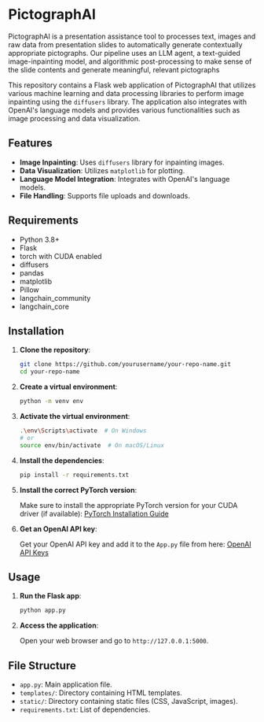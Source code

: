 # PictographAI

PictographAI is a presentation assistance tool to processes text, images and raw data from presentation slides to automatically generate contextually appropriate pictographs. Our pipeline uses an LLM agent, a text-guided image-inpainting
model, and algorithmic post-processing to make sense of the slide contents and generate meaningful, relevant pictographs

This repository contains a Flask web application of PictographAI that utilizes various machine learning and data processing libraries to perform image inpainting using the `diffusers` library. 
The application also integrates with OpenAI's language models and provides various functionalities such as image processing and data visualization.

## Features

- **Image Inpainting**: Uses `diffusers` library for inpainting images.
- **Data Visualization**: Utilizes `matplotlib` for plotting.
- **Language Model Integration**: Integrates with OpenAI's language models.
- **File Handling**: Supports file uploads and downloads.

## Requirements

- Python 3.8+
- Flask
- torch with CUDA enabled
- diffusers
- pandas
- matplotlib
- Pillow
- langchain_community
- langchain_core

## Installation

1. **Clone the repository**:

    ```sh
    git clone https://github.com/yourusername/your-repo-name.git
    cd your-repo-name
    ```

2. **Create a virtual environment**:

    ```sh
    python -m venv env
    ```

3. **Activate the virtual environment**:

    ```sh
    .\env\Scripts\activate  # On Windows
    # or
    source env/bin/activate  # On macOS/Linux
    ```

4. **Install the dependencies**:

    ```sh
    pip install -r requirements.txt
    ```

5. **Install the correct PyTorch version**:

    Make sure to install the appropriate PyTorch version for your CUDA driver (if available): [PyTorch Installation Guide](https://pytorch.org/get-started/locally/)

6. **Get an OpenAI API key**:

    Get your OpenAI API key and add it to the `App.py` file from here: [OpenAI API Keys](https://platform.openai.com/api-keys)



## Usage

1. **Run the Flask app**:

    ```sh
    python app.py
    ```

2. **Access the application**:

    Open your web browser and go to `http://127.0.0.1:5000`.

## File Structure

- `app.py`: Main application file.
- `templates/`: Directory containing HTML templates.
- `static/`: Directory containing static files (CSS, JavaScript, images).
- `requirements.txt`: List of dependencies.

